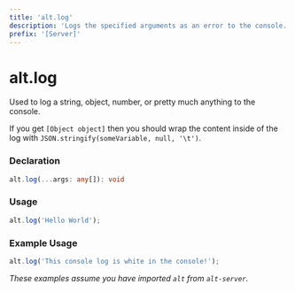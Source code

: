 ```yaml
---
title: 'alt.log'
description: 'Logs the specified arguments as an error to the console.'
prefix: '[Server]'
---
```


# alt.log

Used to log a string, object, number, or pretty much anything to the console. 

If you get `[Object object]` then you should wrap the content inside of the log with `JSON.stringify(someVariable, null, '\t')`.

### Declaration

```typescript
alt.log(...args: any[]): void
```

### Usage

```js
alt.log('Hello World');
```

### Example Usage

```js
alt.log('This console log is white in the console!');
```

_These examples assume you have imported `alt` from `alt-server`._